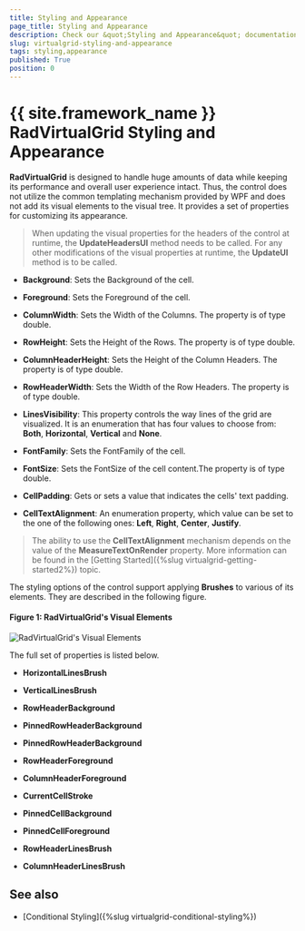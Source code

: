 ```yaml
---
title: Styling and Appearance
page_title: Styling and Appearance
description: Check our &quot;Styling and Appearance&quot; documentation article for the RadVirtualGrid {{ site.framework_name }} control.
slug: virtualgrid-styling-and-appearance
tags: styling,appearance
published: True
position: 0
---
```


# {{ site.framework_name }} RadVirtualGrid Styling and Appearance

__RadVirtualGrid__ is designed to handle huge amounts of data while keeping its performance and overall user experience intact. Thus, the control does not utilize the common templating mechanism provided by WPF and does not add its visual elements to the visual tree. It provides a set of properties for customizing its appearance. 

> When updating the visual properties for the headers of the control at runtime, the __UpdateHeadersUI__ method needs to be called. For any other modifications of the visual properties at runtime, the __UpdateUI__ method is to be called.

* __Background__: Sets the Background of the cell.

* __Foreground__: Sets the Foreground of the cell.

* __ColumnWidth__: Sets the Width of the Columns. The property is of type double.

* __RowHeight__: Sets the Height of the Rows. The property is of type double.

* __ColumnHeaderHeight__: Sets the Height of the Column Headers. The property is of type double.

* __RowHeaderWidth__: Sets the Width of the Row Headers. The property is of type double.

* __LinesVisibility__: This property controls the way lines of the grid are visualized. It is an enumeration that has four values to choose from: __Both__, __Horizontal__, __Vertical__ and __None__.

* __FontFamily__: Sets the FontFamily of the cell.

* __FontSize__: Sets the FontSize of the cell content.The property is of type double.

* __CellPadding__: Gets or sets a value that indicates the cells' text padding.

* __CellTextAlignment__: An enumeration property, which value can be set to the one of the following ones: __Left__, __Right__, __Center__, __Justify__.

>The ability to use the __CellTextAlignment__ mechanism depends on the value of the __MeasureTextOnRender__ property. More information can be found in the [Getting Started]({%slug virtualgrid-getting-started2%}) topic.

The styling options of the control support applying __Brushes__ to various of its elements. They are described in the following figure. 

#### __Figure 1: RadVirtualGrid's Visual Elements__ 
![RadVirtualGrid's Visual Elements](images/RadVirtualGrid_Styling_01.png)

The full set of properties is listed below.

* __HorizontalLinesBrush__

* __VerticalLinesBrush__

* __RowHeaderBackground__

* __PinnedRowHeaderBackground__

* __PinnedRowHeaderBackground__

* __RowHeaderForeground__

* __ColumnHeaderForeground__

* __CurrentCellStroke__

* __PinnedCellBackground__

* __PinnedCellForeground__

* __RowHeaderLinesBrush__

* __ColumnHeaderLinesBrush__

## See also

* [Conditional Styling]({%slug virtualgrid-conditional-styling%})
